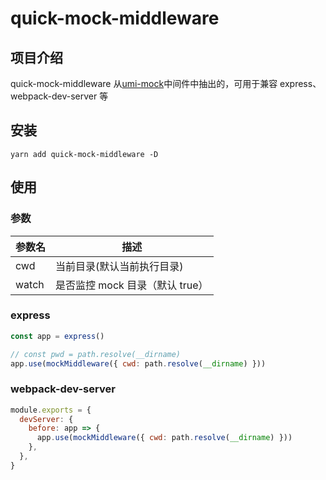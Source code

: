 # quick-mock-middleware

## 项目介绍

quick-mock-middleware 从[umi-mock](https://github.com/umijs/umi/tree/master/packages/umi-mock)中间件中抽出的，可用于兼容 express、webpack-dev-server 等

## 安装

```
yarn add quick-mock-middleware -D
```

## 使用

### 参数

| 参数名 | 描述                            |
| ------ | ------------------------------- |
| cwd    | 当前目录(默认当前执行目录)      |
| watch  | 是否监控 mock 目录（默认 true） |

### express

```js
const app = express()

// const pwd = path.resolve(__dirname)
app.use(mockMiddleware({ cwd: path.resolve(__dirname) }))
```

### webpack-dev-server

```js
module.exports = {
  devServer: {
    before: app => {
      app.use(mockMiddleware({ cwd: path.resolve(__dirname) }))
    },
  },
}
```
